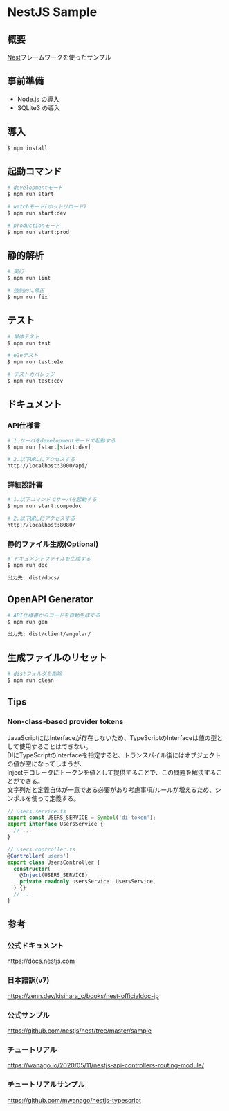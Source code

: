# NestJS Sample

## 概要

[Nest](https://github.com/nestjs/nest)フレームワークを使ったサンプル

## 事前準備

- Node.js の導入
- SQLite3 の導入

## 導入

```bash
$ npm install
```

## 起動コマンド

```bash
# developmentモード
$ npm run start

# watchモード(ホットリロード)
$ npm run start:dev

# productionモード
$ npm run start:prod
```

## 静的解析

```bash
# 実行
$ npm run lint

# 強制的に修正
$ npm run fix
```

## テスト

```bash
# 単体テスト
$ npm run test

# e2eテスト
$ npm run test:e2e

# テストカバレッジ
$ npm run test:cov
```

## ドキュメント

### API仕様書

```bash
# 1.サーバをdevelopmentモードで起動する
$ npm run [start|start:dev]

# 2.以下URLにアクセスする
http://localhost:3000/api/
```

### 詳細設計書

```bash
# 1.以下コマンドでサーバを起動する
$ npm run start:compodoc

# 2.以下URLにアクセスする
http://localhost:8080/
```

### 静的ファイル生成(Optional)

```bash
# ドキュメントファイルを生成する
$ npm run doc

出力先: dist/docs/
```

## OpenAPI Generator 

```bash
# API仕様書からコードを自動生成する
$ npm run gen

出力先: dist/client/angular/
```

## 生成ファイルのリセット

```bash
# distフォルダを削除
$ npm run clean
```

## Tips

### Non-class-based provider tokens

JavaScriptにはInterfaceが存在しないため、TypeScriptのInterfaceは値の型として使用することはできない。  
DIにTypeScriptのInterfaceを指定すると、トランスパイル後にはオブジェクトの値が空になってしまうが、  
Injectデコレータにトークンを値として提供することで、この問題を解決することができる。  
文字列だと定義自体が一意である必要があり考慮事項/ルールが増えるため、シンボルを使って定義する。  

```ts
// users.service.ts
export const USERS_SERVICE = Symbol('di-token');
export interface UsersService {
  // ...
}
```

```ts
// users.controller.ts
@Controller('users')
export class UsersController {
  constructor(
    @Inject(USERS_SERVICE)
    private readonly usersService: UsersService,
  ) {}
  // ...
}
```

## 参考

### 公式ドキュメント

https://docs.nestjs.com

### 日本語訳(v7)

https://zenn.dev/kisihara_c/books/nest-officialdoc-jp

### 公式サンプル

https://github.com/nestjs/nest/tree/master/sample

### チュートリアル

https://wanago.io/2020/05/11/nestjs-api-controllers-routing-module/

### チュートリアルサンプル

https://github.com/mwanago/nestjs-typescript
